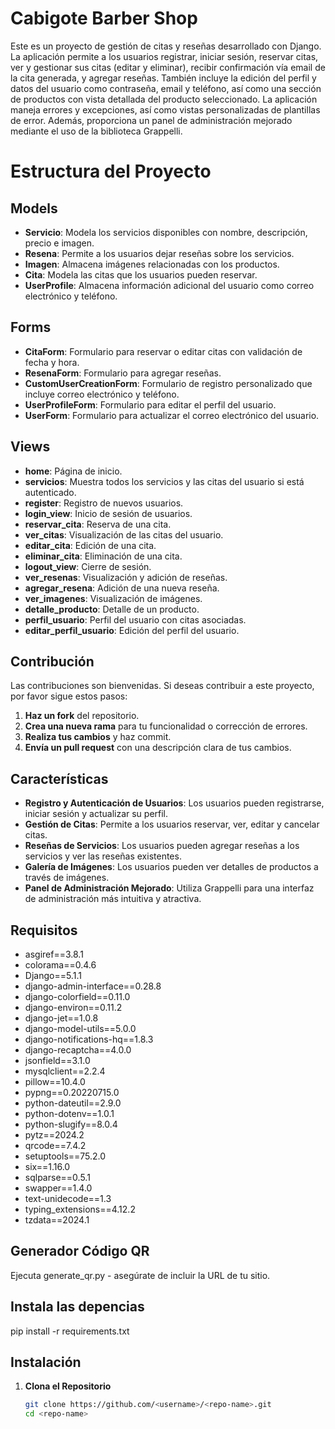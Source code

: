 # Cabigote Barber Shop

Este es un proyecto de gestión de citas y reseñas desarrollado con Django. La aplicación permite a los usuarios registrar, iniciar sesión, reservar citas, ver y gestionar sus citas (editar y eliminar), recibir confirmación vía email de la cita generada, y agregar reseñas. También incluye la edición del perfil y datos del usuario como contraseña, email y teléfono, así como una sección de productos con vista detallada del producto seleccionado. La aplicación maneja errores y excepciones, así como vistas personalizadas de plantillas de error. Además, proporciona un panel de administración mejorado mediante el uso de la biblioteca Grappelli.

# Estructura del Proyecto

## Models
- **Servicio**: Modela los servicios disponibles con nombre, descripción, precio e imagen.
- **Resena**: Permite a los usuarios dejar reseñas sobre los servicios.
- **Imagen**: Almacena imágenes relacionadas con los productos.
- **Cita**: Modela las citas que los usuarios pueden reservar.
- **UserProfile**: Almacena información adicional del usuario como correo electrónico y teléfono.

## Forms
- **CitaForm**: Formulario para reservar o editar citas con validación de fecha y hora.
- **ResenaForm**: Formulario para agregar reseñas.
- **CustomUserCreationForm**: Formulario de registro personalizado que incluye correo electrónico y teléfono.
- **UserProfileForm**: Formulario para editar el perfil del usuario.
- **UserForm**: Formulario para actualizar el correo electrónico del usuario.

## Views
- **home**: Página de inicio.
- **servicios**: Muestra todos los servicios y las citas del usuario si está autenticado.
- **register**: Registro de nuevos usuarios.
- **login_view**: Inicio de sesión de usuarios.
- **reservar_cita**: Reserva de una cita.
- **ver_citas**: Visualización de las citas del usuario.
- **editar_cita**: Edición de una cita.
- **eliminar_cita**: Eliminación de una cita.
- **logout_view**: Cierre de sesión.
- **ver_resenas**: Visualización y adición de reseñas.
- **agregar_resena**: Adición de una nueva reseña.
- **ver_imagenes**: Visualización de imágenes.
- **detalle_producto**: Detalle de un producto.
- **perfil_usuario**: Perfil del usuario con citas asociadas.
- **editar_perfil_usuario**: Edición del perfil del usuario.

## Contribución
Las contribuciones son bienvenidas. Si deseas contribuir a este proyecto, por favor sigue estos pasos:

1. **Haz un fork** del repositorio.
2. **Crea una nueva rama** para tu funcionalidad o corrección de errores.
3. **Realiza tus cambios** y haz commit.
4. **Envía un pull request** con una descripción clara de tus cambios.

## Características

- **Registro y Autenticación de Usuarios**: Los usuarios pueden registrarse, iniciar sesión y actualizar su perfil.
- **Gestión de Citas**: Permite a los usuarios reservar, ver, editar y cancelar citas.
- **Reseñas de Servicios**: Los usuarios pueden agregar reseñas a los servicios y ver las reseñas existentes.
- **Galería de Imágenes**: Los usuarios pueden ver detalles de productos a través de imágenes.
- **Panel de Administración Mejorado**: Utiliza Grappelli para una interfaz de administración más intuitiva y atractiva.

## Requisitos

- asgiref==3.8.1
- colorama==0.4.6
- Django==5.1.1
- django-admin-interface==0.28.8
- django-colorfield==0.11.0
- django-environ==0.11.2
- django-jet==1.0.8
- django-model-utils==5.0.0
- django-notifications-hq==1.8.3
- django-recaptcha==4.0.0
- jsonfield==3.1.0
- mysqlclient==2.2.4
- pillow==10.4.0
- pypng==0.20220715.0
- python-dateutil==2.9.0
- python-dotenv==1.0.1
- python-slugify==8.0.4
- pytz==2024.2
- qrcode==7.4.2
- setuptools==75.2.0
- six==1.16.0
- sqlparse==0.5.1
- swapper==1.4.0
- text-unidecode==1.3
- typing_extensions==4.12.2
- tzdata==2024.1


## Generador Código QR

Ejecuta generate_qr.py - asegúrate de incluir la URL de tu sitio.


## Instala las depencias

pip install -r requirements.txt


## Instalación

1. **Clona el Repositorio**

   ```bash
   git clone https://github.com/<username>/<repo-name>.git
   cd <repo-name>
